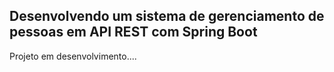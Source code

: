 <h2>Desenvolvendo um sistema de gerenciamento de pessoas em API REST com Spring Boot</h2>

Projeto em desenvolvimento....



